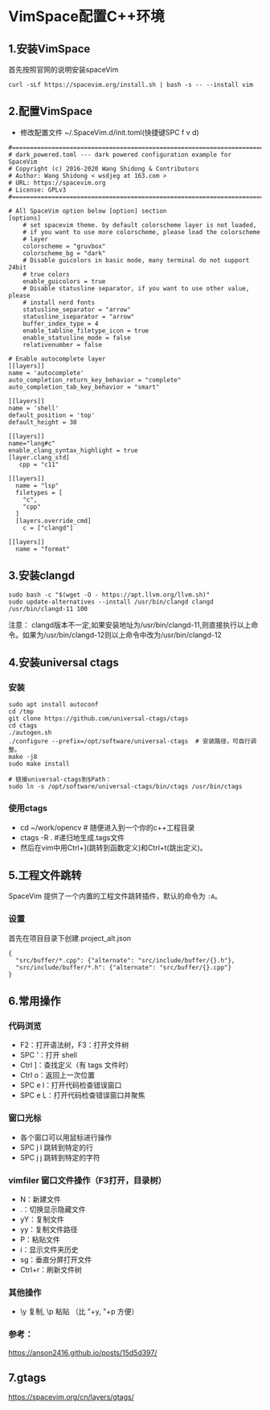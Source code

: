# VimSpace配置C++环境

## 1.安装VimSpace
首先按照官网的说明安装spaceVim
```
curl -sLf https://spacevim.org/install.sh | bash -s -- --install vim
```

## 2.配置VimSpace
+ 修改配置文件 ~/.SpaceVim.d/init.toml(快捷键SPC f v d)

```
#=============================================================================
# dark_powered.toml --- dark powered configuration example for SpaceVim
# Copyright (c) 2016-2020 Wang Shidong & Contributors
# Author: Wang Shidong < wsdjeg at 163.com >
# URL: https://spacevim.org
# License: GPLv3
#=============================================================================

# All SpaceVim option below [option] section
[options]
    # set spacevim theme. by default colorscheme layer is not loaded,
    # if you want to use more colorscheme, please load the colorscheme
    # layer
    colorscheme = "gruvbox"
    colorscheme_bg = "dark"
    # Disable guicolors in basic mode, many terminal do not support 24bit
    # true colors
    enable_guicolors = true
    # Disable statusline separator, if you want to use other value, please
    # install nerd fonts
    statusline_separator = "arrow"
    statusline_iseparator = "arrow"
    buffer_index_type = 4
    enable_tabline_filetype_icon = true
    enable_statusline_mode = false
    relativenumber = false

# Enable autocomplete layer
[[layers]]
name = 'autocomplete'
auto_completion_return_key_behavior = "complete"
auto_completion_tab_key_behavior = "smart"

[[layers]]
name = 'shell'
default_position = 'top'
default_height = 30

[[layers]]
name="lang#c"
enable_clang_syntax_highlight = true
[layer.clang_std]
   cpp = "c11"

[[layers]]
  name = "lsp"
  filetypes = [
    "c",
    "cpp"
  ]
  [layers.override_cmd]
    c = ["clangd"]

[[layers]]
  name = "format"
```

## 3.安装clangd
```
sudo bash -c "$(wget -O - https://apt.llvm.org/llvm.sh)"
sudo update-alternatives --install /usr/bin/clangd clangd /usr/bin/clangd-11 100
```
注意： clangd版本不一定,如果安装地址为/usr/bin/clangd-11,则直接执行以上命令。如果为/usr/bin/clangd-12则以上命令中改为/usr/bin/clangd-12

## 4.安装universal ctags
### 安装
```
sudo apt install autoconf
cd /tmp
git clone https://github.com/universal-ctags/ctags
cd ctags
./autogen.sh
./configure --prefix=/opt/software/universal-ctags  # 安装路径，可自行调整。
make -j8
sudo make install
```

```
# 链接universal-ctags到$Path：
sudo ln -s /opt/software/universal-ctags/bin/ctags /usr/bin/ctags
```
### 使用ctags
+ cd ~/work/opencv   # 随便进入到一个你的c++工程目录
+ ctags -R .  #递归地生成.tags文件
+ 然后在vim中用Ctrl+](跳转到函数定义)和Ctrl+t(跳出定义)。

## 5.工程文件跳转
SpaceVim 提供了一个内置的工程文件跳转插件，默认的命令为 `:A`。
### 设置
首先在项目目录下创建.project_alt.json
```
{
  "src/buffer/*.cpp": {"alternate": "src/include/buffer/{}.h"},
  "src/include/buffer/*.h": {"alternate": "src/buffer/{}.cpp"}
}
```
## 6.常用操作

### 代码浏览
+ F2：打开语法树，F3：打开文件树
+ SPC '：打开 shell
+ Ctrl ]：查找定义（有 tags 文件时）
+ Ctrl o：返回上一次位置
+ SPC e l：打开代码检查错误窗口
+ SPC e L：打开代码检查错误窗口并聚焦

### 窗口光标
+ 各个窗口可以用鼠标进行操作
+ SPC j l 跳转到特定的行
+ SPC j j 跳转到特定的字符

###  vimfiler 窗口文件操作（F3打开，目录树）
+ N：新建文件
+ .：切换显示隐藏文件
+ yY：复制文件
+ yy：复制文件路径
+ P：粘贴文件
+ i：显示文件夹历史
+ sg：垂直分屏打开文件
+ Ctrl+r：刷新文件树

### 其他操作
+ \y 复制, \p 粘贴 （比 "+y, "+p 方便）

### 参考：
https://anson2416.github.io/posts/15d5d397/

## 7.gtags
https://spacevim.org/cn/layers/gtags/
